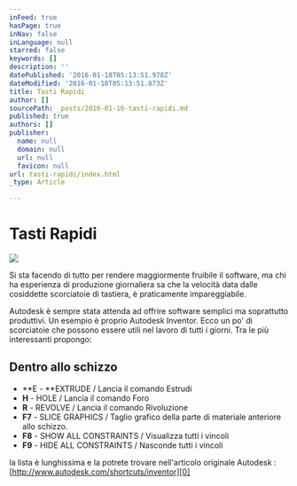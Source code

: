 ```yaml
---
inFeed: true
hasPage: true
inNav: false
inLanguage: null
starred: false
keywords: []
description: ''
datePublished: '2016-01-18T05:13:51.978Z'
dateModified: '2016-01-18T05:13:51.873Z'
title: Tasti Rapidi
author: []
sourcePath: _posts/2016-01-16-tasti-rapidi.md
published: true
authors: []
publisher:
  name: null
  domain: null
  url: null
  favicon: null
url: tasti-rapidi/index.html
_type: Article

---
```

# Tasti Rapidi
![](https://the-grid-user-content.s3-us-west-2.amazonaws.com/317fceaa-49fd-4250-b0ee-90a8959e9d09.png)

Si sta facendo di tutto per rendere maggiormente fruibile il software, ma chi ha esperienza di produzione giornaliera sa che la velocità data dalle cosiddette scorciatoie di tastiera, è praticamente impareggiabile. 

Autodesk è sempre stata attenda ad offrire software semplici ma soprattutto produttivi. Un esempio è proprio Autodesk Inventor. Ecco un po' di scorciatoie che possono essere utili nel lavoro di tutti i giorni. Tra le più interessanti propongo:

## Dentro allo schizzo

* **E - **EXTRUDE / Lancia il comando Estrudi 
* **H** - HOLE / Lancia il comando Foro 
* **R** - REVOLVE / Lancia il comando Rivoluzione 
* **F7** - SLICE GRAPHICS / Taglio grafico della parte di materiale anteriore allo schizzo. 
* **F8** - SHOW ALL CONSTRAINTS / Visualizza tutti i vincoli 
* **F9** - HIDE ALL CONSTRAINTS / Nasconde tutti i vincoli

la lista è lunghissima e la potrete trovare nell'articolo originale Autodesk : [http://www.autodesk.com/shortcuts/inventor][0]

[0]: http://www.autodesk.com/shortcuts/inventor